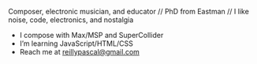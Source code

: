 Composer, electronic musician, and educator // PhD from Eastman // I like noise, code, electronics, and nostalgia
- I compose with Max/MSP and SuperCollider
- I’m learning JavaScript/HTML/CSS
- Reach me at reillypascal@gmail.com

<!---
reillypascal/reillypascal is a ✨ special ✨ repository because its `README.md` (this file) appears on your GitHub profile.
You can click the Preview link to take a look at your changes.
--->
